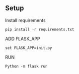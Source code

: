 Setup
------

Install requirements

    pip install -r requirements.txt

ADD FLASK_APP

    set FLASK_APP=init.py

RUN

    Python -m flask run